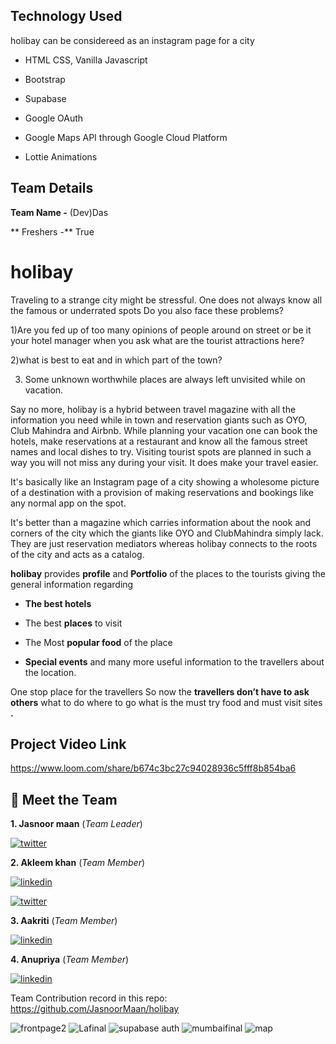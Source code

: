 ## Technology Used
holibay can be considereed as an instagram page for a city 

* HTML CSS, Vanilla Javascript
* Bootstrap

* Supabase

* Google OAuth

* Google Maps API through Google Cloud Platform

* Lottie Animations
##  Team Details 
 **Team Name -** (Dev)Das

 ** Freshers -** True  
# holibay
Traveling to a strange city might be stressful. One does not always know all the famous or underrated spots Do you also face these problems?

1)Are you fed up of too many opinions of people around on street or be it your hotel manager when you ask what are the
tourist attractions here?

2)what is best to eat and in which part of the town?

3) Some unknown worthwhile places are always left unvisited while on vacation.


Say no more, holibay is a hybrid between travel magazine with all the information you need while in town and reservation giants such as OYO, Club Mahindra and Airbnb. While planning your vacation one can book the hotels, make reservations at a restaurant and know all the famous street names and local dishes to try. Visiting tourist spots are planned in such a way you will not miss any during your visit. It does make your travel easier.

It's basically like an Instagram page of a city showing a wholesome picture of a destination with a provision of making reservations and bookings like any normal app on the spot.

It's better than a magazine which carries information about the nook and corners of the city which the giants like OYO and ClubMahindra simply lack. They are just reservation mediators whereas holibay connects to the roots of the city and acts as a catalog.

__holibay__ provides  __profile__ and __Portfolio__ of the places to the tourists giving the general information regarding


* __The best hotels__ 

* The best __places__ to visit 

* The Most __popular food__ of the place 

* __Special events__  and many more useful information
   to the travellers about the location.

 One stop place for the travellers
So now the __travellers don’t have to ask others__ what to do where to go what is the must try food and must visit sites __.__ 



## Project Video Link ##
https://www.loom.com/share/b674c3bc27c94028936c5fff8b854ba6


## 🔗 Meet the Team
 **1. Jasnoor maan** (_Team Leader_)



[![twitter](https://img.shields.io/badge/twitter-1DA1F2?style=for-the-badge&logo=twitter&logoColor=white)](https://twitter.com/mxxnJasnoor)


**2. Akleem khan** (_Team Member_)

[![linkedin](https://img.shields.io/badge/linkedin-0A66C2?style=for-the-badge&logo=linkedin&logoColor=white)](https://www.linkedin.com/in/akleem-khan-3a5a51223)

[![twitter](https://img.shields.io/badge/twitter-1DA1F2?style=for-the-badge&logo=twitter&logoColor=white)](https://twitter.com/Akleemk786?t=0Rd9M8oJDdpngjLqR4Jngw&s=08)

**3. Aakriti** (_Team Member_)

[![linkedin](https://img.shields.io/badge/linkedin-0A66C2?style=for-the-badge&logo=linkedin&logoColor=white)](https://www.linkedin.com/in/aakriti-kumra-174241228/)



**4. Anupriya** (_Team Member_)

[![linkedin](https://img.shields.io/badge/linkedin-0A66C2?style=for-the-badge&logo=linkedin&logoColor=white)](https://www.linkedin.com/in/anupriya-715429232)


Team Contribution record in this repo:
 https://github.com/JasnoorMaan/holibay
 
 ![frontpage2](https://user-images.githubusercontent.com/96404014/155899071-089cc42e-5456-4e53-855d-9d026bc341db.png)
![Lafinal](https://user-images.githubusercontent.com/96404014/155899091-4868b84c-c8be-4473-bd58-3ad8d978796b.png)
![supabase auth](https://user-images.githubusercontent.com/96404014/155899096-3b52ad5a-d77a-468c-8916-85194dcd9a87.png)
![mumbaifinal](https://user-images.githubusercontent.com/96404014/155899105-da487f90-b4ba-4dcc-a99b-2bf5c93bc837.png)
 ![map](https://user-images.githubusercontent.com/96404014/155899035-9e0c4646-e9fd-4dac-83ce-42c87dba3ad4.png)

 
